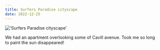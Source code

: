 ```yaml
---
title: Surfers Paradise cityscape
date: 2022-12-25
---
```


![‘Surfers Paradise cityscape’](/221225-surfers-paradise-cityscape.jpg)

We had an apartment overlooking some of Cavill avenue. Took me so long to paint the sun disappeared!









